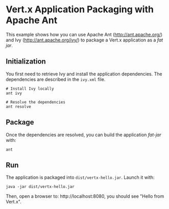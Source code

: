 # Vert.x Application Packaging with Apache Ant

This example shows how you can use Apache Ant (http://ant.apache.org/) and Ivy (http://ant.apache.org/ivy/) to 
package a Vert.x application as a _fat jar_.

## Initialization

You first need to retrieve Ivy and install the application dependencies. The dependencies are described in the `ivy.xml` file.

```
# Install Ivy locally
ant ivy 

# Resolve the dependencies
ant resolve
```

## Package

Once the dependencies are resolved, you can build the application _fat-jar_ with:

```
ant
```

## Run

The application is packaged into `dist/vertx-hello.jar`. Launch it with:


```
java -jar dist/vertx-hello.jar
```

Then, open a browser to: http://localhost:8080, you should see "Hello from Vert.x".

